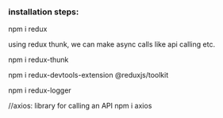 ### installation steps:

npm i redux

using redux thunk, we can make async calls like api calling etc.

npm i redux-thunk

npm i redux-devtools-extension @reduxjs/toolkit

npm i redux-logger

//axios: library for calling an API
npm i axios
